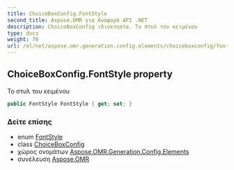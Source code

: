 ```yaml
---
title: ChoiceBoxConfig.FontStyle
second_title: Aspose.OMR για Αναφορά API .NET
description: ChoiceBoxConfig ιδιοκτησία. Το στυλ του κειμένου
type: docs
weight: 70
url: /el/net/aspose.omr.generation.config.elements/choiceboxconfig/fontstyle/
---
```

## ChoiceBoxConfig.FontStyle property

Το στυλ του κειμένου

```csharp
public FontStyle FontStyle { get; set; }
```

### Δείτε επίσης

* enum [FontStyle](../../../aspose.omr.generation/fontstyle/)
* class [ChoiceBoxConfig](../)
* χώρος ονομάτων [Aspose.OMR.Generation.Config.Elements](../../choiceboxconfig/)
* συνέλευση [Aspose.OMR](../../../)


